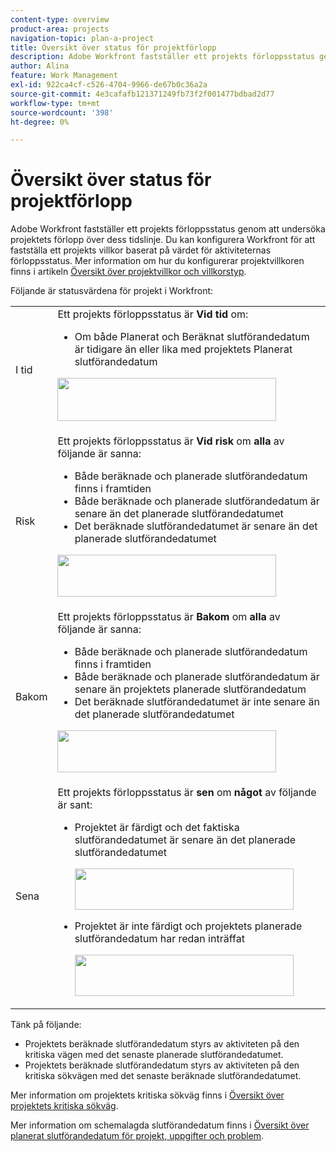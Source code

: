 ```yaml
---
content-type: overview
product-area: projects
navigation-topic: plan-a-project
title: Översikt över status för projektförlopp
description: Adobe Workfront fastställer ett projekts förloppsstatus genom att undersöka projektets förlopp över dess tidslinje. Du kan konfigurera Workfront för att fastställa ett projekts villkor baserat på värdet för aktiviteternas förloppsstatus. Läs mer om status för projektförlopp i den här artikeln.
author: Alina
feature: Work Management
exl-id: 922ca4cf-c526-4704-9966-de67b0c36a2a
source-git-commit: 4e3cafafb121371249fb73f2f001477bdbad2d77
workflow-type: tm+mt
source-wordcount: '398'
ht-degree: 0%

---
```


# Översikt över status för projektförlopp

<!--Audited: 12/2023-->

Adobe Workfront fastställer ett projekts förloppsstatus genom att undersöka projektets förlopp över dess tidslinje. Du kan konfigurera Workfront för att fastställa ett projekts villkor baserat på värdet för aktiviteternas förloppsstatus. Mer information om hur du konfigurerar projektvillkoren finns i artikeln [Översikt över projektvillkor och villkorstyp](../../../manage-work/projects/manage-projects/project-condition-and-condition-type.md).

Följande är statusvärdena för projekt i Workfront:

<table style="table-layout:auto"> 
 <col> 
 <col> 
 <tbody> 
  <tr> 
   <td>I tid</td> 
   <td> Ett projekts förloppsstatus är <strong>Vid tid</strong> om:<ul><li>Om både Planerat och Beräknat slutförandedatum är tidigare än eller lika med projektets Planerat slutförandedatum</li></ul> <p> <img src="assets/project-on-time-progress-status-350x69.png" style="width: 350;height: 69;"> </p> </td> 
  </tr> 
  <tr> 
   <td>Risk</td> 
   <td> Ett projekts förloppsstatus är <strong>Vid risk</strong> om <strong>alla</strong> av följande är sanna:<ul><li>Både beräknade och planerade slutförandedatum finns i framtiden</li><li> Både beräknade och planerade slutförandedatum är senare än det planerade slutförandedatumet</li><li> Det beräknade slutförandedatumet är senare än det planerade slutförandedatumet</li></ul><p> <img src="assets/project-at-risk-progress-status-350x67.png" style="width: 350;height: 67;"> </p> </td> 
  </tr> 
  <tr> 
   <td>Bakom</td> 
   <td> Ett projekts förloppsstatus är <strong>Bakom</strong> om <strong>alla</strong> av följande är sanna:<ul><li>Både beräknade och planerade slutförandedatum finns i framtiden</li><li> Både beräknade och planerade slutförandedatum är senare än projektets planerade slutförandedatum</li><li> Det beräknade slutförandedatumet är inte senare än det planerade slutförandedatumet</li></ul> <p> <img src="assets/project-behind-progress-status-350x67.png" style="width: 350;height: 67;"> </p> </td> 
  </tr> 
  <tr> 
   <td>Sena</td> 
   <td> 
     Ett projekts förloppsstatus är <strong>sen</strong> om <strong>något</strong> av följande är sant:<ul><li>Projektet är färdigt och det faktiska slutförandedatumet är senare än det planerade slutförandedatumet <p> <img src="assets/project-late-progress-status-350x66.png" style="width: 350;height: 66;"> </p> </li> 
     <li> <p>Projektet är inte färdigt och projektets planerade slutförandedatum har redan inträffat <p> <img src="assets/project-late-progress-status-incomplete-status-350x66.png" style="width: 350;height: 66;"> </p> </li> 
    </ul> </td> 
  </tr> 
 </tbody> 
</table>

Tänk på följande:

* Projektets beräknade slutförandedatum styrs av aktiviteten på den kritiska vägen med det senaste planerade slutförandedatumet.
* Projektets beräknade slutförandedatum styrs av aktiviteten på den kritiska sökvägen med det senaste beräknade slutförandedatumet.

Mer information om projektets kritiska sökväg finns i [Översikt över projektets kritiska sökväg](../../../manage-work/tasks/manage-tasks/critical-path.md).

Mer information om schemalagda slutförandedatum finns i [Översikt över planerat slutförandedatum för projekt, uppgifter och problem](../../../manage-work/projects/planning-a-project/project-projected-completion-date.md).
